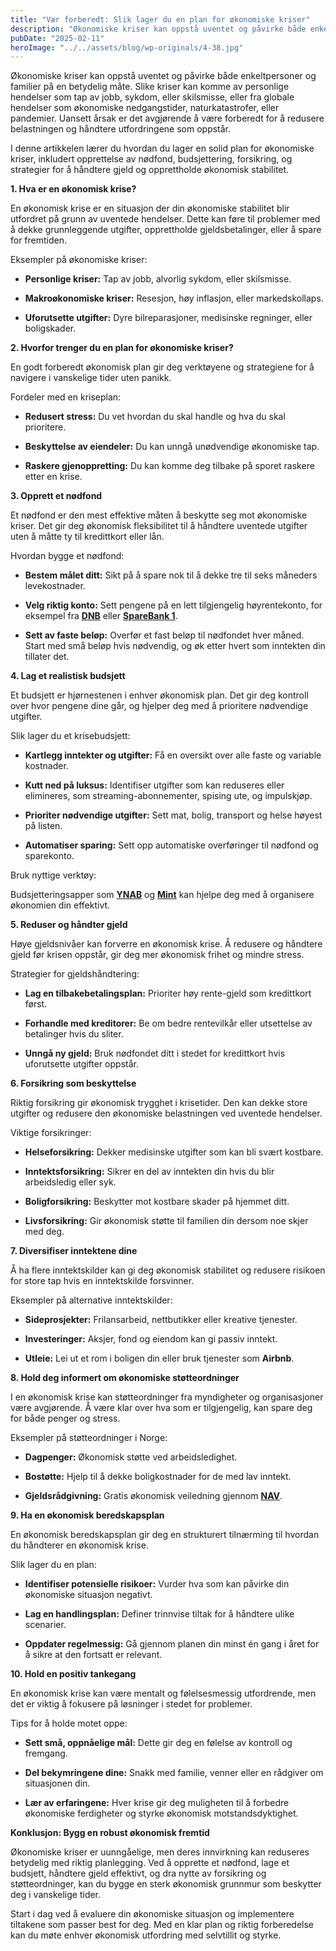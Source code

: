 ```yaml
---
title: "Vær forberedt: Slik lager du en plan for økonomiske kriser"
description: "Økonomiske kriser kan oppstå uventet og påvirke både enkeltpersoner og familier på en betydelig måte. Slike kriser kan komme av personlige hendelser som tap av jobb, sykdom, eller skilsmisse, eller fra globale hendelser som økonomiske nedgangstider, naturkatastrofer, eller pandemier. Uansett årsak er det avgjørende å være forberedt for å redusere belastningen og håndtere utfordringene som &#8230; Read more"
pubDate: "2025-02-11"
heroImage: "../../assets/blog/wp-originals/4-38.jpg"
---
```


Økonomiske kriser kan oppstå uventet og påvirke både enkeltpersoner og familier på en betydelig måte. Slike kriser kan komme av personlige hendelser som tap av jobb, sykdom, eller skilsmisse, eller fra globale hendelser som økonomiske nedgangstider, naturkatastrofer, eller pandemier. Uansett årsak er det avgjørende å være forberedt for å redusere belastningen og håndtere utfordringene som oppstår.

I denne artikkelen lærer du hvordan du lager en solid plan for økonomiske kriser, inkludert opprettelse av nødfond, budsjettering, forsikring, og strategier for å håndtere gjeld og opprettholde økonomisk stabilitet.

**1. Hva er en økonomisk krise?**

En økonomisk krise er en situasjon der din økonomiske stabilitet blir utfordret på grunn av uventede hendelser. Dette kan føre til problemer med å dekke grunnleggende utgifter, opprettholde gjeldsbetalinger, eller å spare for fremtiden.

Eksempler på økonomiske kriser:

- **Personlige kriser:** Tap av jobb, alvorlig sykdom, eller skilsmisse.

- **Makroøkonomiske kriser:** Resesjon, høy inflasjon, eller markedskollaps.

- **Uforutsette utgifter:** Dyre bilreparasjoner, medisinske regninger, eller boligskader.

**2. Hvorfor trenger du en plan for økonomiske kriser?**

En godt forberedt økonomisk plan gir deg verktøyene og strategiene for å navigere i vanskelige tider uten panikk.

Fordeler med en kriseplan:

- **Redusert stress:** Du vet hvordan du skal handle og hva du skal prioritere.

- **Beskyttelse av eiendeler:** Du kan unngå unødvendige økonomiske tap.

- **Raskere gjenoppretting:** Du kan komme deg tilbake på sporet raskere etter en krise.

**3. Opprett et nødfond**

Et nødfond er den mest effektive måten å beskytte seg mot økonomiske kriser. Det gir deg økonomisk fleksibilitet til å håndtere uventede utgifter uten å måtte ty til kredittkort eller lån.

Hvordan bygge et nødfond:

- **Bestem målet ditt:** Sikt på å spare nok til å dekke tre til seks måneders levekostnader.

- **Velg riktig konto:** Sett pengene på en lett tilgjengelig høyrentekonto, for eksempel fra **[DNB](https://www.dnb.no)** eller **[SpareBank 1](https://www.sparebank1.no)**.

- **Sett av faste beløp:** Overfør et fast beløp til nødfondet hver måned. Start med små beløp hvis nødvendig, og øk etter hvert som inntekten din tillater det.

**4. Lag et realistisk budsjett**

Et budsjett er hjørnestenen i enhver økonomisk plan. Det gir deg kontroll over hvor pengene dine går, og hjelper deg med å prioritere nødvendige utgifter.

Slik lager du et krisebudsjett:

- **Kartlegg inntekter og utgifter:** Få en oversikt over alle faste og variable kostnader.

- **Kutt ned på luksus:** Identifiser utgifter som kan reduseres eller elimineres, som streaming-abonnementer, spising ute, og impulskjøp.

- **Prioriter nødvendige utgifter:** Sett mat, bolig, transport og helse høyest på listen.

- **Automatiser sparing:** Sett opp automatiske overføringer til nødfond og sparekonto.

Bruk nyttige verktøy:

Budsjetteringsapper som **[YNAB](https://www.youneedabudget.com)** og **[Mint](https://www.mint.com)** kan hjelpe deg med å organisere økonomien din effektivt.

**5. Reduser og håndter gjeld**

Høye gjeldsnivåer kan forverre en økonomisk krise. Å redusere og håndtere gjeld før krisen oppstår, gir deg mer økonomisk frihet og mindre stress.

Strategier for gjeldshåndtering:

- **Lag en tilbakebetalingsplan:** Prioriter høy rente-gjeld som kredittkort først.

- **Forhandle med kreditorer:** Be om bedre rentevilkår eller utsettelse av betalinger hvis du sliter.

- **Unngå ny gjeld:** Bruk nødfondet ditt i stedet for kredittkort hvis uforutsette utgifter oppstår.

**6. Forsikring som beskyttelse**

Riktig forsikring gir økonomisk trygghet i krisetider. Den kan dekke store utgifter og redusere den økonomiske belastningen ved uventede hendelser.

Viktige forsikringer:

- **Helseforsikring:** Dekker medisinske utgifter som kan bli svært kostbare.

- **Inntektsforsikring:** Sikrer en del av inntekten din hvis du blir arbeidsledig eller syk.

- **Boligforsikring:** Beskytter mot kostbare skader på hjemmet ditt.

- **Livsforsikring:** Gir økonomisk støtte til familien din dersom noe skjer med deg.

**7. Diversifiser inntektene dine**

Å ha flere inntektskilder kan gi deg økonomisk stabilitet og redusere risikoen for store tap hvis en inntektskilde forsvinner.

Eksempler på alternative inntektskilder:

- **Sideprosjekter:** Frilansarbeid, nettbutikker eller kreative tjenester.

- **Investeringer:** Aksjer, fond og eiendom kan gi passiv inntekt.

- **Utleie:** Lei ut et rom i boligen din eller bruk tjenester som **Airbnb**.

**8. Hold deg informert om økonomiske støtteordninger**

I en økonomisk krise kan støtteordninger fra myndigheter og organisasjoner være avgjørende. Å være klar over hva som er tilgjengelig, kan spare deg for både penger og stress.

Eksempler på støtteordninger i Norge:

- **Dagpenger:** Økonomisk støtte ved arbeidsledighet.

- **Bostøtte:** Hjelp til å dekke boligkostnader for de med lav inntekt.

- **Gjeldsrådgivning:** Gratis økonomisk veiledning gjennom **[NAV](https://www.nav.no)**.

**9. Ha en økonomisk beredskapsplan**

En økonomisk beredskapsplan gir deg en strukturert tilnærming til hvordan du håndterer en økonomisk krise.

Slik lager du en plan:

- **Identifiser potensielle risikoer:** Vurder hva som kan påvirke din økonomiske situasjon negativt.

- **Lag en handlingsplan:** Definer trinnvise tiltak for å håndtere ulike scenarier.

- **Oppdater regelmessig:** Gå gjennom planen din minst én gang i året for å sikre at den fortsatt er relevant.

**10. Hold en positiv tankegang**

En økonomisk krise kan være mentalt og følelsesmessig utfordrende, men det er viktig å fokusere på løsninger i stedet for problemer.

Tips for å holde motet oppe:

- **Sett små, oppnåelige mål:** Dette gir deg en følelse av kontroll og fremgang.

- **Del bekymringene dine:** Snakk med familie, venner eller en rådgiver om situasjonen din.

- **Lær av erfaringene:** Hver krise gir deg muligheten til å forbedre økonomiske ferdigheter og styrke økonomisk motstandsdyktighet.

**Konklusjon: Bygg en robust økonomisk fremtid**

Økonomiske kriser er uunngåelige, men deres innvirkning kan reduseres betydelig med riktig planlegging. Ved å opprette et nødfond, lage et budsjett, håndtere gjeld effektivt, og dra nytte av forsikring og støtteordninger, kan du bygge en sterk økonomisk grunnmur som beskytter deg i vanskelige tider.

Start i dag ved å evaluere din økonomiske situasjon og implementere tiltakene som passer best for deg. Med en klar plan og riktig forberedelse kan du møte enhver økonomisk utfordring med selvtillit og styrke.